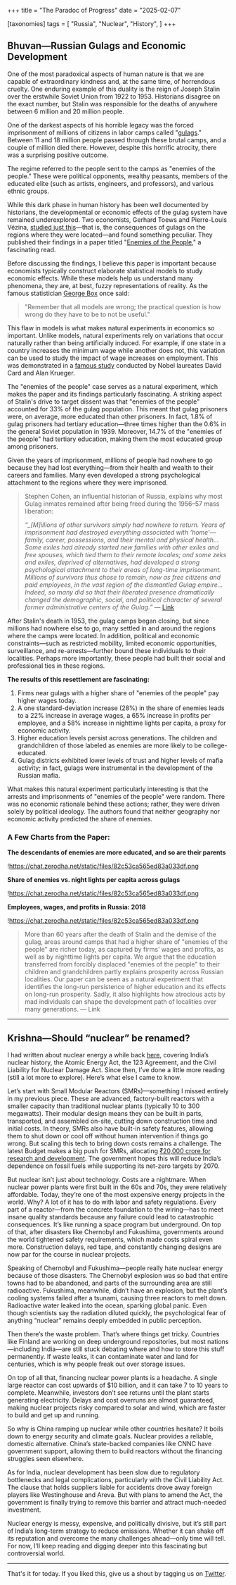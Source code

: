 +++
title = "The Paradoc of Progress"
date = "2025-02-07"

[taxonomies]
tags = [
    "Russia",
    "Nuclear",
    "History",
]
+++ 
## Bhuvan—Russian Gulags and Economic Development

One of the most paradoxical aspects of human nature is that we are capable of extraordinary kindness and, at the same time, of horrendous cruelty. One enduring example of this duality is the reign of Joseph Stalin over the erstwhile Soviet Union from 1922 to 1953. Historians disagree on the exact number, but Stalin was responsible for the deaths of anywhere between 6 million and 20 million people.

One of the darkest aspects of his horrible legacy was the forced imprisonment of millions of citizens in labor camps called "[gulags](https://en.wikipedia.org/wiki/Gulag)." Between 11 and 18 million people passed through these brutal camps, and a couple of million died there. However, despite this horrific atrocity, there was a surprising positive outcome.

The regime referred to the people sent to the camps as "enemies of the people." These were political opponents, wealthy peasants, members of the educated elite (such as artists, engineers, and professors), and various ethnic groups.

While this dark phase in human history has been well documented by historians, the developmental or economic effects of the gulag system have remained underexplored. Two economists, Gerhard Toews and Pierre-Louis Vézina, [studied just this](https://www.aeaweb.org/research/human-capital-enemies-ussr)—that is, the consequences of gulags on the regions where they were located—and found something peculiar. They published their findings in a paper titled "[Enemies of the People](https://osf.io/preprints/socarxiv/gnypr_v1)," a fascinating read.

Before discussing the findings, I believe this paper is important because economists typically construct elaborate statistical models to study economic effects. While these models help us understand many phenomena, they are, at best, fuzzy representations of reality. As the famous statistician [George Box](https://fs.blog/all-models-are-wrong/) once said:

> "Remember that all models are wrong; the practical question is how wrong do they have to be to not be useful."
> 

This flaw in models is what makes natural experiments in economics so important. Unlike models, natural experiments rely on variations that occur naturally rather than being artificially induced. For example, if one state in a country increases the minimum wage while another does not, this variation can be used to study the impact of wage increases on employment. This was demonstrated in a [famous study](https://www.nber.org/papers/w4509) conducted by Nobel laureates David Card and Alan Krueger.

The "enemies of the people" case serves as a natural experiment, which makes the paper and its findings particularly fascinating. A striking aspect of Stalin's drive to target dissent was that "enemies of the people" accounted for 33% of the gulag population. This meant that gulag prisoners were, on average, more educated than other prisoners. In fact, 1.8% of gulag prisoners had tertiary education—three times higher than the 0.6% in the general Soviet population in 1939. Moreover, 14.7% of the "enemies of the people" had tertiary education, making them the most educated group among prisoners.

Given the years of imprisonment, millions of people had nowhere to go because they had lost everything—from their health and wealth to their careers and families. Many even developed a strong psychological attachment to the regions where they were imprisoned.

> Stephen Cohen, an influential historian of Russia, explains why most Gulag inmates remained after being freed during the 1956–57 mass liberation:
> 
> 
> *“_[M]illions of other survivors simply had nowhere to return. Years of imprisonment had destroyed everything associated with ‘home’—family, career, possessions, and their mental and physical health... Some exiles had already started new families with other exiles and free spouses, which tied them to their remote locales; and some zeks and exiles, deprived of alternatives, had developed a strong psychological attachment to their areas of long-time imprisonment. Millions of survivors thus chose to remain, now as free citizens and paid employees, in the vast region of the dismantled Gulag empire... Indeed, so many did so that their liberated presence dramatically changed the demographic, social, and political character of several former administrative centers of the Gulag.”* — [Link](https://cepr.org/voxeu/columns/enemies-people)
> 

After Stalin's death in 1953, the gulag camps began closing, but since millions had nowhere else to go, many settled in and around the regions where the camps were located. In addition, political and economic constraints—such as restricted mobility, limited economic opportunities, surveillance, and re-arrests—further bound these individuals to their localities. Perhaps more importantly, these people had built their social and professional ties in these regions.

**The results of this resettlement are fascinating:**

1. Firms near gulags with a higher share of "enemies of the people" pay higher wages today.
2. A one standard-deviation increase (28%) in the share of enemies leads to a 22% increase in average wages, a 65% increase in profits per employee, and a 58% increase in nighttime lights per capita, a proxy for economic activity.
3. Higher education levels persist across generations. The children and grandchildren of those labeled as enemies are more likely to be college-educated.
4. Gulag districts exhibited lower levels of trust and higher levels of mafia activity; in fact, gulags were instrumental in the development of the Russian mafia.

What makes this natural experiment particularly interesting is that the arrests and imprisonments of "enemies of the people" were random. There was no economic rationale behind these actions; rather, they were driven solely by political ideology. The authors found that neither geography nor economic activity predicted the share of enemies.

### **A Few Charts from the Paper:**

**The descendants of enemies are more educated, and so are their parents**

!https://chat.zerodha.net/static/files/82c53ca565ed83a033df.png

**Share of enemies vs. night lights per capita across gulags**

!https://chat.zerodha.net/static/files/82c53ca565ed83a033df.png

**Employees, wages, and profits in Russia: 2018**

!https://chat.zerodha.net/static/files/82c53ca565ed83a033df.png

> More than 60 years after the death of Stalin and the demise of the gulag, areas around camps that had a higher share of "enemies of the people" are richer today, as captured by firms’ wages and profits, as well as by nighttime lights per capita. We argue that the education transferred from forcibly displaced "enemies of the people" to their children and grandchildren partly explains prosperity across Russian localities. Our paper can be seen as a natural experiment that identifies the long-run persistence of higher education and its effects on long-run prosperity. Sadly, it also highlights how atrocious acts by mad individuals can shape the development path of localities over many generations. — Link
> 

---

## Krishna—Should “nuclear” be renamed?

I had written about nuclear energy a while back [here](https://onethingwelearned.today/posts/the-damage-of-trade-wars/#krishna-quick-look-at-the-history-of-india-s-nuclear-space), covering India’s nuclear history, the Atomic Energy Act, the 123 Agreement, and the Civil Liability for Nuclear Damage Act. Since then, I’ve done a little more reading (still a lot more to explore). Here’s what else I came to know.

Let’s start with Small Modular Reactors (SMRs)—something I missed entirely in my previous piece. These are advanced, factory-built reactors with a smaller capacity than traditional nuclear plants (typically 10 to 300 megawatts). Their modular design means they can be built in parts, transported, and assembled on-site, cutting down construction time and initial costs. In theory, SMRs also have built-in safety features, allowing them to shut down or cool off without human intervention if things go wrong. But scaling this tech to bring down costs remains a challenge. The latest Budget makes a big push for SMRs, allocating [₹20,000 crore for research and development](https://pib.gov.in/PressReleaseIframePage.aspx?PRID=2098367). The government hopes this will reduce India’s dependence on fossil fuels while supporting its net-zero targets by 2070.

But nuclear isn’t just about technology. Costs are a nightmare. When nuclear power plants were first built in the 60s and 70s, they were relatively affordable. Today, they’re one of the most expensive energy projects in the world. Why? A lot of it has to do with labor and safety regulations. Every part of a reactor—from the concrete foundation to the wiring—has to meet insane quality standards because any failure could lead to catastrophic consequences. It’s like running a space program but underground. On top of that, after disasters like Chernobyl and Fukushima, governments around the world tightened safety requirements, which made costs spiral even more. Construction delays, red tape, and constantly changing designs are now par for the course in nuclear projects.

Speaking of Chernobyl and Fukushima—people really hate nuclear energy because of those disasters. The Chernobyl explosion was so bad that entire towns had to be abandoned, and parts of the surrounding area are still radioactive. Fukushima, meanwhile, didn’t have an explosion, but the plant’s cooling systems failed after a tsunami, causing three reactors to melt down. Radioactive water leaked into the ocean, sparking global panic. Even though scientists say the radiation diluted quickly, the psychological fear of anything “nuclear” remains deeply embedded in public perception.

Then there’s the waste problem. That’s where things get tricky. Countries like Finland are working on deep underground repositories, but most nations—including India—are still stuck debating where and how to store this stuff permanently. If waste leaks, it can contaminate water and land for centuries, which is why people freak out over storage issues.

On top of all that, financing nuclear power plants is a headache. A single large reactor can cost upwards of $10 billion, and it can take 7 to 10 years to complete. Meanwhile, investors don’t see returns until the plant starts generating electricity. Delays and cost overruns are almost guaranteed, making nuclear projects risky compared to solar and wind, which are faster to build and get up and running.

So why is China ramping up nuclear while other countries hesitate? It boils down to energy security and climate goals. Nuclear provides a reliable, domestic alternative. China’s state-backed companies like CNNC have government support, allowing them to build reactors without the financing struggles seen elsewhere.

As for India, nuclear development has been slow due to regulatory bottlenecks and legal complications, particularly with the Civil Liability Act. The clause that holds suppliers liable for accidents drove away foreign players like Westinghouse and Areva. But with plans to amend the Act, the government is finally trying to remove this barrier and attract much-needed investment.

Nuclear energy is messy, expensive, and politically divisive, but it’s still part of India’s long-term strategy to reduce emissions. Whether it can shake off its reputation and overcome the many challenges ahead—only time will tell. For now, I’ll keep reading and digging deeper into this fascinating but controversial world.

---

That's it for today. If you liked this, give us a shout by tagging us on  [Twitter](https://x.com/zerodhamarkets).
